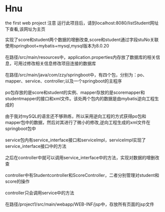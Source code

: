# Hnu
the first web project
注意
运行此项目后，请到localhost:8080/listStudent网址下查看,该网址为主页

实现了score和student两个数据的增删改查,score和student通过字段stuNo关联<br>
使用springboot+mybatis+mysql,mysql版本为8.0.20<br><br>
在路径/src/main/resources中，application.properties内存放了数据库的相关信息，可用过修改相关信息修改项目连接的数据库<br><br>
在路径/src/main/java/com/zzy/springboot中，有四个包，分别为：po、mapper、service、controller;以及一个springboot的主程序<br><br>
po包存放的是score和student的实例、mapper存放的是scoremapper和studentmapper的接口和xml文件。该处两个包内的数据是由mybatis逆向工程生成的<br><br>
由于我对mySQL的语言还不够熟练，所以采用逆向工程的方式获得po包和mapper包中的数据，然后对其进行了微小的修改,逆向工程生成的xml文件在springboot包中<br><br>
service包内有service_interface接口和serviceImpl，serviceImpl实现了service_interface接口中的方法<br><br>
之后在controller中就可以调用service_interface中的方法，实现对数据的增删改查<br><br>
controller中有Studentcontroller和ScoreController，二者分别管理对student和score的操作<br><br>
controller只会调用service中的方法<br><br>
在路径/project1/src/main/webapp/WEB-INF/jsp中，存放所有页面的jsp文件<br><br>
